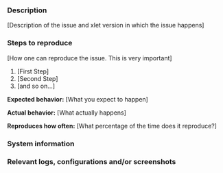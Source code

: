 <!--
* READ THIS TEMPLATE AND FOLLOW IT TO THE LETTER.
* ENSURE THAT THE LATEST VERSION OF AN XLET IS USED BEFORE OPENING AN ISSUE.
* Please search this repository issues and pull requests before reporting a bug or requesting a feature.
* Messages can be written in English or Spanish.
* Mensajes pueden ser escritos en Inglés o Español.
* Preview the message before submitting it.
-->

### Description

[Description of the issue and xlet version in which the issue happens]

### Steps to reproduce

[How one can reproduce the issue. This is very important]

1. [First Step]
2. [Second Step]
3. [and so on...]

**Expected behavior:** [What you expect to happen]

**Actual behavior:** [What actually happens]

**Reproduces how often:** [What percentage of the time does it reproduce?]


### System information

<!--
Paste bellow the output given by the following command run on a terminal.

inxi -xxxSc0 -! 31
-->


### Relevant logs, configurations and/or screenshots

<!--
Paste bellow the URLs given by the following two commands run on a terminal.
Or just upload the content of the files to any "pastebin" service (dpaste.com, for example).
Check the content of the log files for sensible information BEFORE running the commands.
Life span of single paste on termbin.com is one month. Older pastes are deleted.
The ~/.cinnamon/glass.log file doesn't exists in newer Cinnamon versions. So, don't worry if it cannot be found.

cat ~/.cinnamon/glass.log | nc termbin.com 9999
cat ~/.xsession-errors | nc termbin.com 9999
-->

<!--
An error in an xlet could be caused by a combination of settings. Cinnamon stores all xlets configurations at ~/.cinnamon/configs.
Check the content of the configuration files for sensible information BEFORE running the commands.

cat ~/.cinnamon/configs/<XLET_UUID>/<CONFIG_FILE>.json | nc termbin.com 9999
-->

<!--
If it is easier to explain the nature of the issue with an image, take some screenshots, upload them to an image sharing service (imgur.com for example) and post the links to them here.
Use a light theme for the screenshots, NOT a dark one.
-->
